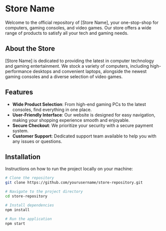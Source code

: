 # Store Name

Welcome to the official repository of [Store Name], your one-stop-shop for computers, gaming consoles, and video games. Our store offers a wide range of products to satisfy all your tech and gaming needs.

## About the Store

[Store Name] is dedicated to providing the latest in computer technology and gaming entertainment. We stock a variety of computers, including high-performance desktops and convenient laptops, alongside the newest gaming consoles and a diverse selection of video games.

## Features

- **Wide Product Selection**: From high-end gaming PCs to the latest consoles, find everything in one place.
- **User-Friendly Interface**: Our website is designed for easy navigation, making your shopping experience smooth and enjoyable.
- **Secure Checkout**: We prioritize your security with a secure payment system.
- **Customer Support**: Dedicated support team available to help you with any issues or questions.

## Installation

Instructions on how to run the project locally on your machine:

```bash
# Clone the repository
git clone https://github.com/yourusername/store-repository.git

# Navigate to the project directory
cd store-repository

# Install dependencies
npm install

# Run the application
npm start
